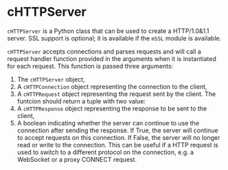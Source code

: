 cHTTPServer
===========
`cHTTPServer` is a Python class that can be used to create a HTTP/1.0&1.1
server. SSL support is optional; it is available if the `mSSL` module is
available.

`cHTTPServer` accepts connections and parses requests and will call a request
handler function provided in the arguments when it is instantiated for each
request. This function is passed three arguments:
1) The `cHTTPServer` object,
2) A `cHTTPConnection` object representing the connection to the client,
3) A `cHTTPRequest` object representing the request sent by the client.
The funtcion should return a tuple with two value:
1) A `cHTTPResponse` object representing the response to be sent to the client,
2) A boolean indicating whether the server can continue to use the connection
   after sending the response. If True, the server will continue to accept
   requests on this connection. If False, the server will no longer read or
   write to the connection. This can be useful if a HTTP request is used to
   switch to a different protocol on the connection, e.g. a WebSocket or a
   proxy CONNECT request.
